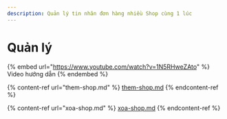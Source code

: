 ```yaml
---
description: Quản lý tin nhăn đơn hàng nhiều Shop cùng 1 lúc
---
```


# Quản lý

{% embed url="https://www.youtube.com/watch?v=1N5RHweZAto" %}
Video hướng dẫn
{% endembed %}

{% content-ref url="them-shop.md" %}
[them-shop.md](them-shop.md)
{% endcontent-ref %}

{% content-ref url="xoa-shop.md" %}
[xoa-shop.md](xoa-shop.md)
{% endcontent-ref %}





